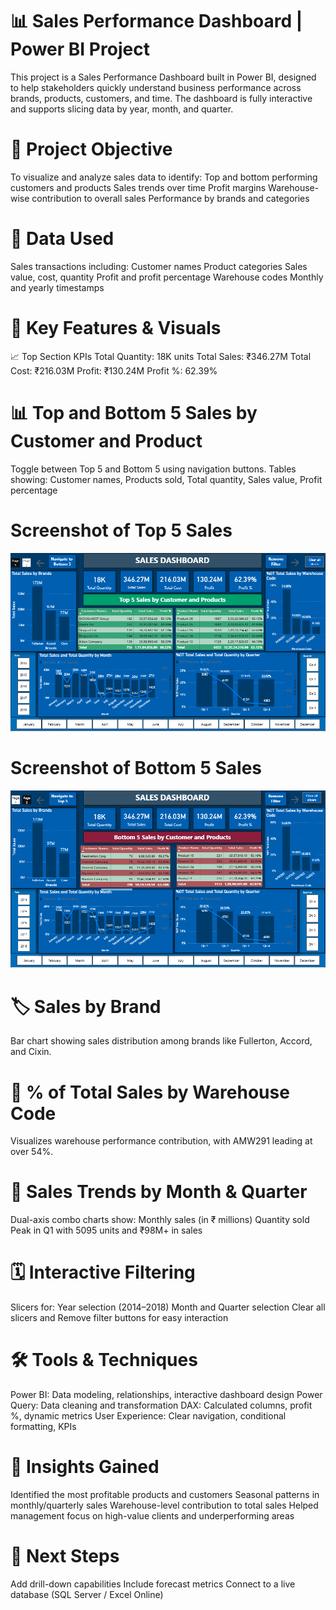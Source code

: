 #  📊 Sales Performance Dashboard | Power BI Project

  This project is a Sales Performance Dashboard built in Power BI, designed to help stakeholders quickly understand business performance across brands, products, customers, and time. The dashboard is fully interactive and supports slicing data by year, month, and quarter.

#  🧩 Project Objective

  To visualize and analyze sales data to identify:
  Top and bottom performing customers and products
  Sales trends over time
  Profit margins
  Warehouse-wise contribution to overall sales
  Performance by brands and categories

#  📁 Data Used

  Sales transactions including:
  Customer names
  Product categories
  Sales value, cost, quantity
  Profit and profit percentage
  Warehouse codes
  Monthly and yearly timestamps

#  📌 Key Features & Visuals

📈 Top Section KPIs
  Total Quantity: 18K units
  Total Sales: ₹346.27M
  Total Cost: ₹216.03M
  Profit: ₹130.24M
  Profit %: 62.39%

#  📊 Top and Bottom 5 Sales by Customer and Product

Toggle between Top 5 and Bottom 5 using navigation buttons.
Tables showing: Customer names, Products sold, Total quantity, Sales value, Profit percentage

#  Screenshot of Top 5 Sales
![image alt](https://github.com/aman-nim/Sales-Dashboard/blob/db02bfe3d8200522e8c9b032dd324cb203fb29cd/Sales%20Dashboard%20(Page%201).png)

#  Screenshot of Bottom 5 Sales
![image alt](https://github.com/aman-nim/Sales-Dashboard/blob/db02bfe3d8200522e8c9b032dd324cb203fb29cd/Sales%20Dashboard%20(Page%202).png)

#  🏷️ Sales by Brand
Bar chart showing sales distribution among brands like Fullerton, Accord, and Cixin.

#  🏢 % of Total Sales by Warehouse Code
Visualizes warehouse performance contribution, with AMW291 leading at over 54%.

#  📆 Sales Trends by Month & Quarter
  Dual-axis combo charts show:
  Monthly sales (in ₹ millions)
  Quantity sold
  Peak in Q1 with 5095 units and ₹98M+ in sales

#  🗓️ Interactive Filtering
Slicers for:
  Year selection (2014–2018)
  Month and Quarter selection
  Clear all slicers and Remove filter buttons for easy interaction

#  🛠️ Tools & Techniques
  Power BI: Data modeling, relationships, interactive dashboard design
  Power Query: Data cleaning and transformation
  DAX: Calculated columns, profit %, dynamic metrics
  User Experience: Clear navigation, conditional formatting, KPIs

#  📌 Insights Gained
  Identified the most profitable products and customers
  Seasonal patterns in monthly/quarterly sales
  Warehouse-level contribution to total sales
  Helped management focus on high-value clients and underperforming areas

#  🚀 Next Steps
  Add drill-down capabilities
  Include forecast metrics
  Connect to a live database (SQL Server / Excel Online)
